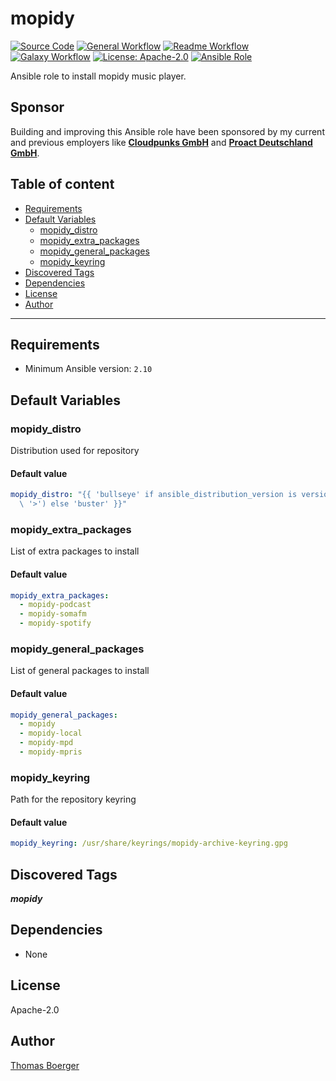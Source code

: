 # mopidy

[![Source Code](https://img.shields.io/badge/github-source%20code-blue?logo=github&amp;logoColor=white)](https://github.com/rolehippie/mopidy)
[![General Workflow](https://github.com/rolehippie/mopidy/actions/workflows/general.yml/badge.svg)](https://github.com/rolehippie/mopidy/actions/workflows/general.yml)
[![Readme Workflow](https://github.com/rolehippie/mopidy/actions/workflows/readme.yml/badge.svg)](https://github.com/rolehippie/mopidy/actions/workflows/readme.yml)
[![Galaxy Workflow](https://github.com/rolehippie/mopidy/actions/workflows/galaxy.yml/badge.svg)](https://github.com/rolehippie/mopidy/actions/workflows/galaxy.yml)
[![License: Apache-2.0](https://img.shields.io/github/license/rolehippie/mopidy)](https://github.com/rolehippie/mopidy/blob/master/LICENSE)
[![Ansible Role](https://img.shields.io/badge/role-rolehippie.mopidy-blue)](https://galaxy.ansible.com/rolehippie/mopidy)

Ansible role to install mopidy music player.

## Sponsor

Building and improving this Ansible role have been sponsored by my current and previous employers like **[Cloudpunks GmbH](https://cloudpunks.de)** and **[Proact Deutschland GmbH](https://www.proact.eu)**.

## Table of content

- [Requirements](#requirements)
- [Default Variables](#default-variables)
  - [mopidy_distro](#mopidy_distro)
  - [mopidy_extra_packages](#mopidy_extra_packages)
  - [mopidy_general_packages](#mopidy_general_packages)
  - [mopidy_keyring](#mopidy_keyring)
- [Discovered Tags](#discovered-tags)
- [Dependencies](#dependencies)
- [License](#license)
- [Author](#author)

---

## Requirements

- Minimum Ansible version: `2.10`


## Default Variables

### mopidy_distro

Distribution used for repository

#### Default value

```YAML
mopidy_distro: "{{ 'bullseye' if ansible_distribution_version is version('18.04',\
  \ '>') else 'buster' }}"
```

### mopidy_extra_packages

List of extra packages to install

#### Default value

```YAML
mopidy_extra_packages:
  - mopidy-podcast
  - mopidy-somafm
  - mopidy-spotify
```

### mopidy_general_packages

List of general packages to install

#### Default value

```YAML
mopidy_general_packages:
  - mopidy
  - mopidy-local
  - mopidy-mpd
  - mopidy-mpris
```

### mopidy_keyring

Path for the repository keyring

#### Default value

```YAML
mopidy_keyring: /usr/share/keyrings/mopidy-archive-keyring.gpg
```

## Discovered Tags

**_mopidy_**


## Dependencies

- None

## License

Apache-2.0

## Author

[Thomas Boerger](https://github.com/tboerger)
